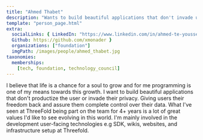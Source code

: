 ```yaml
---
title: "Ahmed Thabet"
description: "Wants to build beautiful applications that don't invade user privacy."
template: "person_page.html"
extra:
  socialLinks: { LinkedIn: "https://www.linkedin.com/in/ahmed-te-youssef/",
  Github: https://github.com/xmonader }
  organizations: ["foundation"]
  imgPath: /images/people/ahmed_thabet.jpg
taxonomies:
  memberships:
    [tech, foundation, technology_council]
---
```


I believe that life is a chance for a soul to grow and for me programming is one of my means towards this growth. I want to build beautiful applications that don't productize the user or invade their privacy. Giving users their freedom back and assure them complete control over their data. What I've seen at ThreeFold being part on the team for 4+ years is a lot of great values I'd like to see evolving in this world. I'm mainly involved in the development user-facing technologies e.g SDK, wikis, websites, and infrastructure setup at Threefold.
